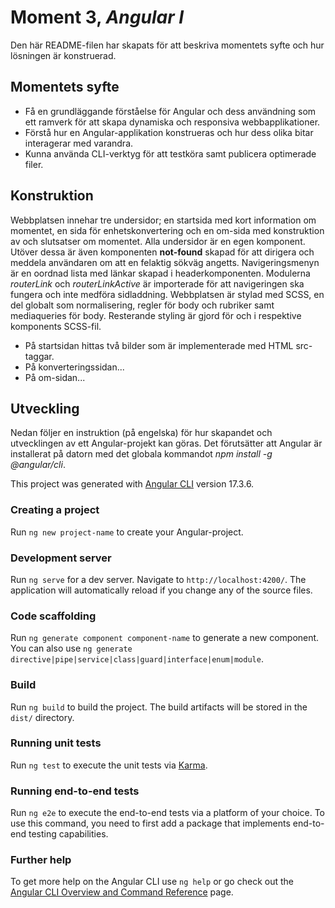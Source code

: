 # Moment 3, _Angular I_

Den här README-filen har skapats för att beskriva momentets syfte och hur lösningen är konstruerad.

## Momentets syfte

- Få en grundläggande förståelse för Angular och dess användning som ett ramverk för att skapa dynamiska och responsiva webbapplikationer.
- Förstå hur en Angular-applikation konstrueras och hur dess olika bitar interagerar med varandra.
- Kunna använda CLI-verktyg för att testköra samt publicera optimerade filer.

## Konstruktion

Webbplatsen innehar tre undersidor; en startsida med kort information om momentet, en sida för enhetskonvertering och en om-sida med konstruktion av och slutsatser om momentet. Alla undersidor är en egen komponent. Utöver dessa är även komponenten **not-found** skapad för att dirigera och meddela användaren om att en felaktig sökväg angetts. Navigeringsmenyn är en oordnad lista med länkar skapad i headerkomponenten. Modulerna _routerLink_ och _routerLinkActive_ är importerade för att navigeringen ska fungera och inte medföra sidladdning. Webbplatsen är stylad med SCSS, en del globalt som normalisering, regler för body och rubriker samt mediaqueries för body. Resterande styling är gjord för och i respektive komponents SCSS-fil.

- På startsidan hittas två bilder som är implementerade med HTML src-taggar.
- På konverteringssidan...
- På om-sidan...

## Utveckling
Nedan följer en instruktion (på engelska) för hur skapandet och utvecklingen av ett Angular-projekt kan göras. Det förutsätter att Angular är installerat på datorn med det globala kommandot _npm install -g @angular/cli_. 

This project was generated with [Angular CLI](https://github.com/angular/angular-cli) version 17.3.6.

### Creating a project 
Run `ng new project-name` to create your Angular-project.

### Development server

Run `ng serve` for a dev server. Navigate to `http://localhost:4200/`. The application will automatically reload if you change any of the source files.

### Code scaffolding

Run `ng generate component component-name` to generate a new component. You can also use `ng generate directive|pipe|service|class|guard|interface|enum|module`.

### Build

Run `ng build` to build the project. The build artifacts will be stored in the `dist/` directory.

### Running unit tests

Run `ng test` to execute the unit tests via [Karma](https://karma-runner.github.io).

### Running end-to-end tests

Run `ng e2e` to execute the end-to-end tests via a platform of your choice. To use this command, you need to first add a package that implements end-to-end testing capabilities.

### Further help

To get more help on the Angular CLI use `ng help` or go check out the [Angular CLI Overview and Command Reference](https://angular.io/cli) page.
